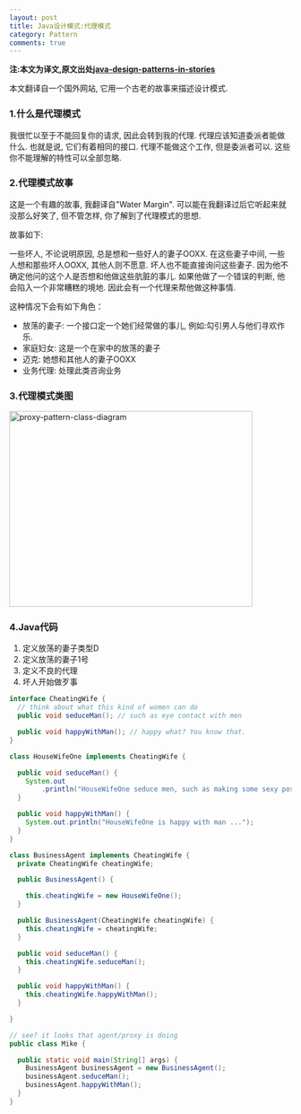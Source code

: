```yaml
---
layout: post
title: Java设计模式:代理模式
category: Pattern
comments: true
---
```


**注:本文为译文,原文出处[java-design-patterns-in-stories](http://www.programcreek.com/java-design-patterns-in-stories/)**

本文翻译自一个国外网站, 它用一个古老的故事来描述设计模式.



### **1.什么是代理模式**

我很忙以至于不能回复你的请求, 因此会转到我的代理. 代理应该知道委派者能做什么. 也就是说, 它们有着相同的接口. 代理不能做这个工作, 但是委派者可以. 这些你不能理解的特性可以全部忽略.

### **2.代理模式故事**

这是一个有趣的故事, 我翻译自"Water Margin". 可以能在我翻译过后它听起来就没那么好笑了, 但不管怎样, 你了解到了代理模式的思想.<br/>

故事如下:<br/>

一些坏人, 不论说明原因, 总是想和一些好人的妻子OOXX. 在这些妻子中间, 一些人想和那些坏人OOXX, 其他人则不愿意. 坏人也不能直接询问这些妻子. 因为他不确定他问的这个人是否想和他做这些肮脏的事儿. 如果他做了一个错误的判断, 他会陷入一个非常糟糕的境地. 因此会有一个代理来帮他做这种事情.<br/>

这种情况下会有如下角色：

- 放荡的妻子: 一个接口定一个她们经常做的事儿, 例如:勾引男人与他们寻欢作乐.
- 家庭妇女: 这是一个在家中的放荡的妻子
- 迈克: 她想和其他人的妻子OOXX
- 业务代理: 处理此类咨询业务

### **3.代理模式类图**

<img width="434" height="349" class="alignleft size-full wp-image-8106" alt="proxy-pattern-class-diagram" src="http://www.programcreek.com/wp-content/uploads/2009/10/proxy-pattern-class-diagram.jpg">

### **4.Java代码**

1. 定义放荡的妻子类型D
2. 定义放荡的妻子1号
3. 定义不良的代理
4. 坏人开始做歹事

``` java
interface CheatingWife {
  // think about what this kind of women can do
  public void seduceMan(); // such as eye contact with men

  public void happyWithMan(); // happy what? You know that.
}

class HouseWifeOne implements CheatingWife {

  public void seduceMan() {
    System.out
        .println("HouseWifeOne seduce men, such as making some sexy poses ...");
  }

  public void happyWithMan() {
    System.out.println("HouseWifeOne is happy with man ...");
  }
}

class BusinessAgent implements CheatingWife {
  private CheatingWife cheatingWife;

  public BusinessAgent() {

    this.cheatingWife = new HouseWifeOne();
  }

  public BusinessAgent(CheatingWife cheatingWife) {
    this.cheatingWife = cheatingWife;
  }

  public void seduceMan() {
    this.cheatingWife.seduceMan();
  }

  public void happyWithMan() {
    this.cheatingWife.happyWithMan();
  }

}

// see? it looks that agent/proxy is doing
public class Mike {

  public static void main(String[] args) {
    BusinessAgent businessAgent = new BusinessAgent();
    businessAgent.seduceMan();
    businessAgent.happyWithMan();
  }
}
```
